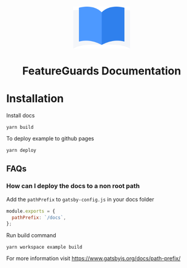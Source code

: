 <p align="center">
  <a href="https://www.featureguards.com/docs">
    <img alt="FeatureGuards" src="./logo/logo.png" width="150" />
  </a>
</p>
<h1 align="center">
  FeatureGuards Documentation
</h1>

# Installation

Install docs

```shell
yarn build
```

To deploy example to github pages

```shell
yarn deploy
```

## FAQs

### How can I deploy the docs to a non root path

Add the `pathPrefix` to `gatsby-config.js` in your docs folder

```javascript
module.exports = {
  pathPrefix: `/docs`,
};
```

Run build command

```
yarn workspace example build
```

For more information visit https://www.gatsbyjs.org/docs/path-prefix/
